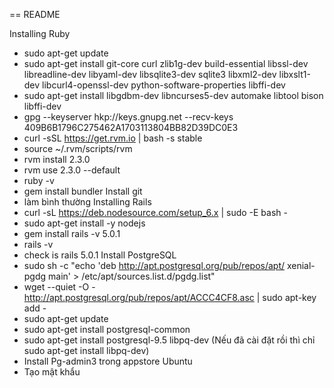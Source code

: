 == README

Installing Ruby
+ sudo apt-get update
+ sudo apt-get install git-core curl zlib1g-dev build-essential libssl-dev libreadline-dev libyaml-dev libsqlite3-dev sqlite3 libxml2-dev libxslt1-dev libcurl4-openssl-dev python-software-properties libffi-dev
+ sudo apt-get install libgdbm-dev libncurses5-dev automake libtool bison libffi-dev
+ gpg --keyserver hkp://keys.gnupg.net --recv-keys 409B6B1796C275462A1703113804BB82D39DC0E3
+ curl -sSL https://get.rvm.io | bash -s stable
+ source ~/.rvm/scripts/rvm
+ rvm install 2.3.0
+ rvm use 2.3.0 --default
+ ruby -v
+ gem install bundler
Install git
+ làm bình thường
Installing Rails
+ curl -sL https://deb.nodesource.com/setup_6.x | sudo -E bash -
+ sudo apt-get install -y nodejs
+ gem install rails -v 5.0.1
+ rails -v
+ check is rails 5.0.1
Install PostgreSQL
+ sudo sh -c "echo 'deb http://apt.postgresql.org/pub/repos/apt/ xenial-pgdg main' > /etc/apt/sources.list.d/pgdg.list"
+ wget --quiet -O - http://apt.postgresql.org/pub/repos/apt/ACCC4CF8.asc | sudo apt-key add -
+ sudo apt-get update
+ sudo apt-get install postgresql-common
+ sudo apt-get install postgresql-9.5 libpq-dev (Nếu đã cài đặt rồi thì chỉ sudo apt-get install libpq-dev)
+ Install Pg-admin3 trong appstore Ubuntu
+ Tạo mật khẩu
